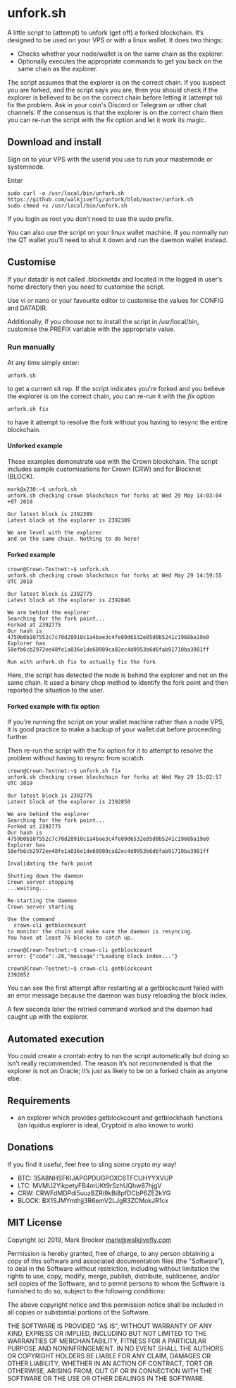 unfork.sh
=========

A little script to (attempt) to unfork (get off) a forked blockchain.
It’s designed to be used on your VPS or with a linux wallet. It does 
two things:

* Checks whether your node/wallet is on the same chain as the explorer.
* Optionally executes the appropriate commands to get you back on the same chain as the explorer.

The script assumes that the explorer is on the correct chain. 
If you suspect you are forked, and the script says you are, then you should 
check if the explorer is believed to be on the correct chain before letting 
it (attempt to) fix the problem. Ask in your coin's Discord or Telegram or
other chat channels. If the consensus is that the explorer is on the correct 
chain then you can re-run the script with the fix option and let it work its 
magic.

## Download and install
Sign on to your VPS with the userid you use to run your masternode or 
systemnode.

Enter
```
sudo curl -o /usr/local/bin/unfork.sh https://github.com/walkjivefly/unfork/blob/master/unfork.sh
sudo chmod +x /usr/local/bin/unfork.sh
```
If you login as root you don’t need to use the sudo prefix.

You can also use the script on your linux wallet machine. 
If you normally run the QT wallet you’ll need to shut it down and run 
the daemon wallet instead.

## Customise
If your datadir is not called .blocknetdx and located in the logged in 
user’s home directory then you need to customise the script.

Use vi or nano or your favourite editor to customise the values for 
CONFIG and DATADIR.

Additionally, if you choose not to install the script in /usr/local/bin, 
customise the PREFIX variable with the appropriate value.

### Run manually
At any time simply enter:
```
unfork.sh
```
to get a current sit rep. If the script indicates you're forked and you 
believe the explorer is on the correct chain, you can re-run it with the
_fix_ option
```
unfork.sh fix
```
to have it attempt to resolve the fork without you having to resync the
entire blockchain.

#### Unforked example
These examples demonstrate use with the Crown blockchain. The script
includes sample customisations for Crown (CRW) and for Blocknet (BLOCK).
```
mark@x230:~$ unfork.sh
unfork.sh checking crown blockchain for forks at Wed 29 May 14:03:04 +07 2019

Our latest block is 2392389
Latest block at the explorer is 2392389

We are level with the explorer
and on the same chain. Nothing to do here!
```
#### Forked example
```
crown@Crown-Testnet:~$ unfork.sh
unfork.sh checking crown blockchain for forks at Wed May 29 14:59:55 UTC 2019

Our latest block is 2392775
Latest block at the explorer is 2392846

We are behind the explorer
Searching for the fork point...
Forked at 2392775
Our hash is 4759b0b107552c7c70d28910c1a4bae3c4fe89d6532e85d0b5241c1968ba19e0
Explorer has 58efb6cb2972ee48fe1a036e1de68989ca82ec4d0953b6d6fab91710ba3981ff

Run with unfork.sh fix to actually fix the fork
```
Here, the script has detected the node is behind the explorer and not on 
the same chain. It used a binary chop method to identify the fork point 
and then reported the situation to the user.

#### Forked example with fix option
If you’re running the script on your wallet machine rather than a node VPS, 
it is good practice to make a backup of your wallet.dat before proceeding 
further.

Then re-run the script with the fix option for it to attempt to resolve the 
problem without having to resync from scratch.
```
crown@Crown-Testnet:~$ unfork.sh fix
unfork.sh checking crown blockchain for forks at Wed May 29 15:02:57 UTC 2019

Our latest block is 2392775
Latest block at the explorer is 2392850

We are behind the explorer
Searching for the fork point...
Forked at 2392775
Our hash is 4759b0b107552c7c70d28910c1a4bae3c4fe89d6532e85d0b5241c1968ba19e0
Explorer has 58efb6cb2972ee48fe1a036e1de68989ca82ec4d0953b6d6fab91710ba3981ff

Invalidating the fork point

Shutting down the daemon
Crown server stopping
...waiting...

Re-starting the daemon
Crown server starting

Use the command
  crown-cli getblockcount
to monitor the chain and make sure the daemon is resyncing.
You have at least 76 blocks to catch up.

crown@Crown-Testnet:~$ crown-cli getblockcount
error: {"code":-28,"message":"Loading block index..."}

crown@Crown-Testnet:~$ crown-cli getblockcount
2392852
```
You can see the first attempt after restarting at a getblockcount failed 
with an error message because the daemon was busy reloading the block index. 

A few seconds later the retried command worked and the daemon had caught 
up with the explorer.

## Automated execution
You could create a crontab entry to run the script automatically but doing 
so isn’t really recommended. The reason it’s not recommended is that the 
explorer is not an Oracle; it’s just as likely to be on a forked chain as 
anyone else.


## Requirements
- an explorer which provides getblockcount and getblockhash functions 
(an Iquidus explorer is ideal, Cryptoid is also known to work)

## Donations
If you find it useful, feel free to sling some crypto my way!
- BTC: 35A8NHSFKIJAPGPDUGPOXC6TFCUHYYXVUP
- LTC: MVMU2YikpetyFB4mUKt9rSzhUQhw87hjgV
- CRW: CRWFdMDPdi5uuzBZRi9kBi8pfDCbP6ZE2kYG
- BLOCK: BX1SJMYmthjj3R6emV2LJgR3ZCMokJR1cx

## MIT License
Copyright (c) 2019, Mark Brooker <mark@walkjivefly.com>

Permission is hereby granted, free of charge, to any person obtaining a copy of this software and associated documentation files (the "Software"), to deal in the Software without restriction, including without limitation the rights to use, copy, modify, merge, publish, distribute, sublicense, and/or sell copies of the Software, and to permit persons to whom the Software is furnished to do so, subject to the following conditions:

The above copyright notice and this permission notice shall be included in all copies or substantial portions of the Software.

THE SOFTWARE IS PROVIDED "AS IS", WITHOUT WARRANTY OF ANY KIND, EXPRESS OR IMPLIED, INCLUDING BUT NOT LIMITED TO THE WARRANTIES OF MERCHANTABILITY, FITNESS FOR A PARTICULAR PURPOSE AND NONINFRINGEMENT. IN NO EVENT SHALL THE AUTHORS OR COPYRIGHT HOLDERS BE LIABLE FOR ANY CLAIM, DAMAGES OR OTHER LIABILITY, WHETHER IN AN ACTION OF CONTRACT, TORT OR OTHERWISE, ARISING FROM, OUT OF OR IN CONNECTION WITH THE SOFTWARE OR THE USE OR OTHER DEALINGS IN THE SOFTWARE.

